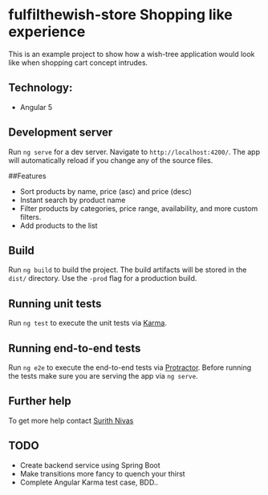 # fulfilthewish-store Shopping like experience

This is an example project to show how a wish-tree application would look like when shopping cart concept intrudes.

## Technology:
* Angular 5
  
## Development server
Run `ng serve` for a dev server. Navigate to `http://localhost:4200/`. The app will automatically reload if you change any of the source files.

##Features
* Sort products by name, price (asc) and price (desc)
* Instant search by product name
* Filter products by categories, price range, availability, and more custom filters.
* Add products to the list

## Build

Run `ng build` to build the project. The build artifacts will be stored in the `dist/` directory. Use the `-prod` flag for a production build.

## Running unit tests

Run `ng test` to execute the unit tests via [Karma](https://karma-runner.github.io).

## Running end-to-end tests

Run `ng e2e` to execute the end-to-end tests via [Protractor](http://www.protractortest.org/).
Before running the tests make sure you are serving the app via `ng serve`.

## Further help

To get more help contact [Surith Nivas](mailto:surithnivas97@hotmail.com)

## TODO
* Create backend service using Spring Boot
* Make transitions more fancy to quench your thirst
* Complete Angular Karma test case, BDD..
